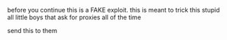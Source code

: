 before you continue this is a FAKE exploit. this is meant to trick this stupid all little boys that ask for proxies all of the time

send this to them
```
